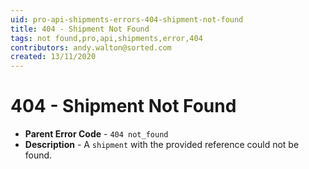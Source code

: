 ```yaml
---
uid: pro-api-shipments-errors-404-shipment-not-found
title: 404 - Shipment Not Found
tags: not found,pro,api,shipments,error,404
contributors: andy.walton@sorted.com
created: 13/11/2020
---
```

# 404 - Shipment Not Found

* **Parent Error Code** - `404 not_found`
* **Description** - A `shipment` with the provided reference could not be found.